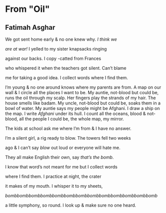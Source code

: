 # From "Oil"
## Fatimah Asghar
We got sent home early
& no one knew why. _I think we_

 _are at war!_ I yelled to my sister
knapsacks ringing

against our backs. I copy
-catted from Frances

who whispered it when the teachers
got silent. Can’t blame

me for taking a good idea.
I collect words where I find them.





I’m young & no one around
knows where my parents are from.
A map on our wall & I circle all
the places I want to be. My auntie,
not-blood but could be,
runs the oil through my scalp.
Her fingers play the strands of my hair.
The house smells like badam.
My uncle, not-blood but could be,
soaks them in a bowl of water.
My auntie says my people might
be Afghani. I draw a ship on the map.
I write _Afghani_ under its hull. I count
all the oceans, blood & not-blood,
all the people I could be,
the whole map, my mirror.




The kids at school ask me where I’m from & I have no answer.

I’m a silent girl, a rig ready to blow. The towers fell two weeks

ago & I can’t say _blow_ out loud or everyone will hate me.

They all make English their own, say _that’s the bomb_.

I know that word’s not meant for me but I collect words

where I find them. I practice at night, the crater

it makes of my mouth. I whisper it to my sheets,

 _bombbombbombbombbombbombbombbombbombbombbombbombbomb_

a little symphony, so round. I look up  & make sure no one heard.